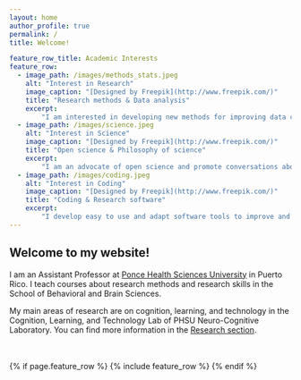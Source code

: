 ```yaml
---
layout: home
author_profile: true
permalink: /
title: Welcome!

feature_row_title: Academic Interests
feature_row:
  - image_path: /images/methods_stats.jpeg
    alt: "Interest in Research"
    image_caption: "[Designed by Freepik](http://www.freepik.com/)"
    title: "Research methods & Data analysis"
    excerpt:
        "I am interested in developing new methods for improving data collection and analysis."
  - image_path: /images/science.jpeg
    alt: "Interest in Science"
    image_caption: "[Designed by Freepik](http://www.freepik.com/)"
    title: "Open science & Philosophy of science"
    excerpt:
        "I am an advocate of open science and promote conversations about how to improve the way we do science."
  - image_path: /images/coding.jpeg
    alt: "Interest in Coding"
    image_caption: "[Designed by Freepik](http://www.freepik.com/)"
    title: "Coding & Research software"
    excerpt:
        "I develop easy to use and adapt software tools to improve and simplify research on cognition and learning."
---
```


## Welcome to my website!

I am an Assistant Professor at [Ponce Health Sciences University](https://www.psm.edu/) in Puerto Rico. I teach courses about research methods and research skills in the School of Behavioral and Brain Sciences.

My main areas of research are on cognition, learning, and technology in the Cognition, Learning, and Technology Lab of PHSU Neuro-Cognitive Laboratory. You can find more information in the <a href="{{ site.url }}{{ site.baseurl }}/research">Research section</a>.


<!-- Delete next line if you prefer not to have a feature row. -->
<br />
<br />
{% if page.feature_row %}
  {% include feature_row %}
{% endif %}
<!-- Delete previous lines if you prefer not to have a feature row. -->
